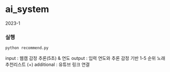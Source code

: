 # ai_system
2023-1

### 실행 ###

```bash
python recommend.py
```
input : 웹캠 감정 추론(5초) & 연도 
output : 입력 연도와 추론 감정 기반 1-5 순위 노래 추천리스트
(+) additional : 유튜브 링크 연결 
